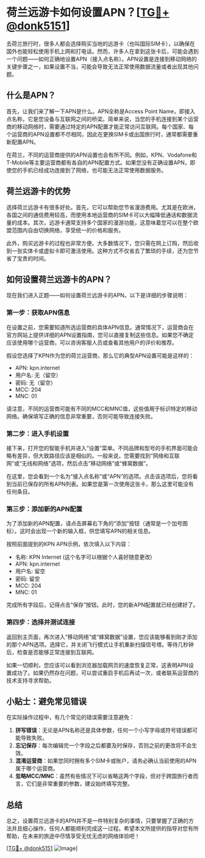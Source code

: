 # 荷兰远游卡如何设置APN？[[TG💪+ @donk5151](https://t.me/s/donk5151)]

去荷兰旅行时，很多人都会选择购买当地的远游卡（也叫国际SIM卡），以确保在国外也能轻松使用手机上网和打电话。然而，许多人在拿到这张卡后，可能会遇到一个问题——如何正确地设置APN（接入点名称）。APN设置是连接到移动网络的关键步骤之一，如果设置不当，可能会导致无法正常使用数据流量或者出现其他问题。

## 什么是APN？

首先，让我们来了解一下APN是什么。APN全称是Access Point Name，即接入点名称，它是您设备与互联网之间的桥梁。简单来说，当您的手机连接到某个运营商的移动网络时，需要通过特定的APN配置才能正常访问互联网。每个国家、每个运营商的APN设置都不尽相同，因此在更换SIM卡或出国旅行时，通常都需要重新配置APN。

在荷兰，不同的运营商提供的APN设置也会有所不同。例如，KPN、Vodafone和T-Mobile等主要运营商都有各自的APN配置方式。如果您没有正确设置APN，即使您的手机已经成功连接到了网络，也可能无法正常使用数据服务。

## 荷兰远游卡的优势

选择荷兰远游卡有很多好处。首先，它可以帮助您节省漫游费用。尤其是在欧洲，各国之间的通信费用较高，而使用本地运营商的SIM卡可以大幅降低通话和数据流量的成本。其次，远游卡通常支持多个国家的漫游功能，这意味着您可以在整个欧盟范围内自由切换网络，享受统一的价格和服务。

此外，购买远游卡的过程也非常方便。大多数情况下，您只需在网上订购，然后收到一张实体卡或虚拟卡即可激活使用。这种方式不仅省去了繁琐的手续，还为您节省了宝贵的时间。

## 如何设置荷兰远游卡的APN？

现在我们进入正题——如何设置荷兰远游卡的APN。以下是详细的步骤说明：

### 第一步：获取APN信息

在设置之前，您需要知道所选运营商的具体APN信息。通常情况下，运营商会在官方网站上提供详细的APN设置指南，您可以直接复制这些信息。如果您不确定应该使用哪个运营商，可以咨询客服人员或查看其他用户的评价和推荐。

假设您选择了KPN作为您的荷兰运营商，那么它的典型APN设置可能是这样的：
- APN: kpn.internet
- 用户名: 无（留空）
- 密码: 无（留空）
- MCC: 204
- MNC: 01

请注意，不同的运营商可能有不同的MCC和MNC值，这些值用于标识特定的移动网络。确保填写正确的信息非常重要，否则可能导致连接失败。

### 第二步：进入手机设置

接下来，打开您的智能手机并进入“设置”菜单。不同品牌和型号的手机界面可能会略有差异，但大致路径应该是相似的。一般来说，您需要找到“网络和互联网”或“无线和网络”选项，然后点击“移动网络”或“蜂窝数据”。

在这里，您会看到一个名为“接入点名称”或“APN”的选项。点击该选项后，您将看到当前已保存的所有APN列表。如果您是第一次使用这张卡，那么这里可能没有任何条目。

### 第三步：添加新的APN配置

为了添加新的APN配置，请点击屏幕右下角的“添加”按钮（通常是一个加号图标）。这时会出现一个新的输入框，供您填写APN的相关信息。

按照前面提到的KPN APN示例，依次填入以下内容：
- 名称: KPN Internet (这个名字可以根据个人喜好随意更改)
- APN: kpn.internet
- 用户名: 留空
- 密码: 留空
- MCC: 204
- MNC: 01

完成所有字段后，记得点击“保存”按钮。此时，您的新APN配置就已经创建好了。

### 第四步：选择并测试连接

返回到主页面，再次进入“移动网络”或“蜂窝数据”设置，您应该能够看到刚才添加的那个APN选项。选择它，并关闭飞行模式让手机重新扫描信号塔。等待几秒钟后，检查是否能够正常连接到互联网。

如果一切顺利，您应该可以看到浏览器加载网页的速度恢复正常，这表明APN设置成功了。如果仍然存在问题，可以尝试重启手机后再试一次，或者联系运营商的技术支持寻求帮助。

## 小贴士：避免常见错误

在实际操作过程中，有几个常见的错误需要注意避免：
1. **拼写错误**：无论是APN名称还是具体参数，任何一个小写字母或符号错误都可能导致失败。
2. **忘记保存**：每次编辑完一个字段之后都要及时保存，否则之前的更改将不会生效。
3. **混淆运营商**：如果您同时拥有多个SIM卡或账户，请务必确认当前使用的APN属于哪个运营商。
4. **忽略MCC/MNC**：虽然有些情况下可以省略这两个字段，但对于跨国旅行者而言，它们是非常重要的参数，建议始终填写完整。

## 总结

总之，设置荷兰远游卡的APN并不是一件特别复杂的事情，只要掌握了正确的方法并且细心操作，任何人都能顺利完成这一过程。希望本文所提供的指导对您有所帮助，在未来的旅途中尽情享受无忧无虑的网络体验吧！

[[TG💪+ @donk5151](https://t.me/s/donk5151) ![Image](https://i.postimg.cc/rwNCRYN7/Snipaste-2025-04-30-17-27-05.png)]